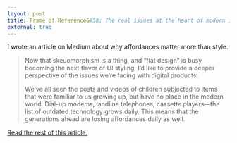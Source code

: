 ```yaml
---
layout: post
title: Frame of Reference&#58; The real issues at the heart of modern interface design.
external: true
---
```


I wrote an article on Medium about why affordances matter more than style. 

<blockquote><p>Now that skeuomorphism is a thing, and “flat design” is busy becoming the next flavor of UI styling, I’d like to provide a deeper perspective of the issues we’re facing with digital products.</p>

<p>We’ve all seen the posts and videos of children subjected to items that were familiar to us growing up, but have no place in the modern world. Dial-up modems, landline telephones, cassette players—the list of outdated technology grows daily. This means that the generations ahead are losing affordances daily as well.</p>
</blockquote>
<a href="https://medium.com/design-ux/eeb32a8931ac">Read the rest of this article.</a> 